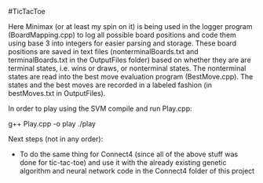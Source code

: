 #TicTacToe

Here Minimax (or at least my spin on it) is being used in the logger program (BoardMapping.cpp) to log all possible board positions and code them using base 3 into integers for easier parsing and storage. These board positions are saved in text files (nonterminalBoards.txt and terminalBoards.txt in the OutputFiles folder) based on whether they are are terminal states, i.e. wins or draws, or nonterminal states. The nonterminal states are read into the best move evaluation program (BestMove.cpp). The states and the best moves are recorded in a labeled fashion (in bestMoves.txt in OutputFiles).

In order to play using the SVM compile and run Play.cpp:

g++ Play.cpp -o play
./play

Next steps (not in any order):
  
  * To do the same thing for Connect4 (since all of the above stuff was done for tic-tac-toe) and use it with the already existing genetic algorithm and neural network code in the Connect4 folder of this project
